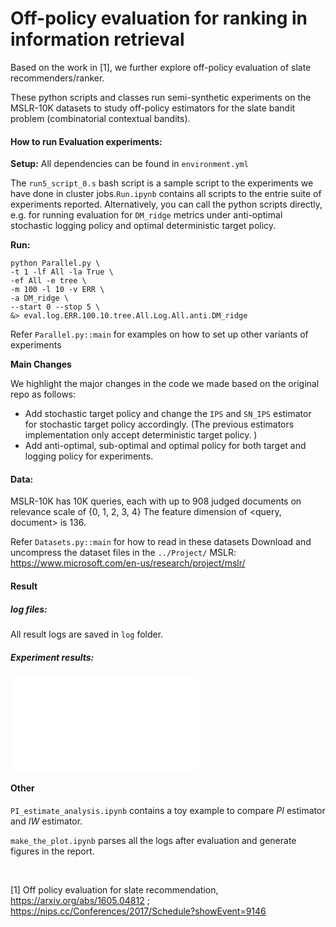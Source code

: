# Off-policy evaluation for ranking in information retrieval
Based on the work in [1], we further explore off-policy evaluation of slate recommenders/ranker.

These python scripts and classes run semi-synthetic experiments on the MSLR-10K datasets
to study off-policy estimators for the slate bandit problem (combinatorial contextual bandits).

#### How to run Evaluation experiments:

**Setup:** All dependencies can be found in `environment.yml `

The `run5_script_0.s` bash script is a sample script to the experiments we have done in cluster jobs.`Run.ipynb` contains all scripts to the entrie suite of experiments reported. Alternatively, you can call the python scripts directly, e.g. for running evaluation for `DM_ridge` metrics under anti-optimal stochastic logging policy and optimal deterministic target policy.

**Run:** 

```
python Parallel.py \
-t 1 -lf All -la True \
-ef All -e tree \
-m 100 -l 10 -v ERR \
-a DM_ridge \
--start 0 --stop 5 \
&> eval.log.ERR.100.10.tree.All.Log.All.anti.DM_ridge

```

Refer `Parallel.py::main` for examples on how to set up other variants of experiments

**Main Changes**

We highlight the major changes in the code we made based on the original repo as follows:

* Add stochastic target policy and change the `IPS` and `SN_IPS` estimator for stochastic target policy accordingly. (The previous estimators implementation only accept deterministic target policy. )
* Add anti-optimal, sub-optimal and optimal policy for both target and logging policy for experiments.



#### Data:

MSLR-10K has 10K queries, each with up to 908 judged documents on relevance scale of {0, 1, 2, 3, 4}
The feature dimension of <query, document> is 136.

Refer `Datasets.py::main` for how to read in these datasets
    Download and uncompress the dataset files in the `../Project/`
    MSLR: https://www.microsoft.com/en-us/research/project/mslr/



#### Result

##### log files: 

All result logs are saved in `log` folder.

##### Experiment results:

![](./figures/res1.pdf)



#### Other

`PI_estimate_analysis.ipynb` contains a toy example to compare $PI$ estimator and $IW$ estimator.

`make_the_plot.ipynb` parses all the logs after evaluation and generate figures in the report.

​    

[1] Off policy evaluation for slate recommendation, https://arxiv.org/abs/1605.04812 ; https://nips.cc/Conferences/2017/Schedule?showEvent=9146